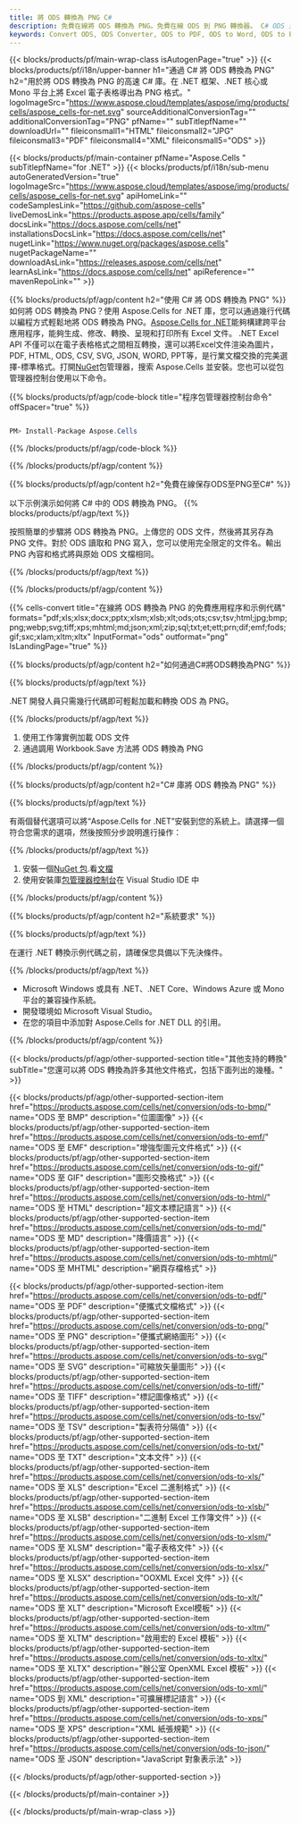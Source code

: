 ```yaml
---
title: 將 ODS 轉換為 PNG C#
description: 免費在線將 ODS 轉換為 PNG。免費在線 ODS 到 PNG 轉換器。 C# ODS 至 PNG。ODS 至 PNG 通過 C#。
keywords: Convert ODS, ODS Converter, ODS to PDF, ODS to Word, ODS to PPT, ODS to Image
---
```

{{< blocks/products/pf/main-wrap-class isAutogenPage="true" >}}
{{< blocks/products/pf/i18n/upper-banner h1="通過 C# 將 ODS 轉換為 PNG" h2="用於將 ODS 轉換為 PNG 的高速 C# 庫。在 .NET 框架、.NET 核心或 Mono 平台上將 Excel 電子表格導出為 PNG 格式。" logoImageSrc="https://www.aspose.cloud/templates/aspose/img/products/cells/aspose_cells-for-net.svg" sourceAdditionalConversionTag="" additionalConversionTag="PNG" pfName="" subTitlepfName="" downloadUrl="" fileiconsmall1="HTML" fileiconsmall2="JPG" fileiconsmall3="PDF" fileiconsmall4="XML" fileiconsmall5="ODS" >}}

{{< blocks/products/pf/main-container pfName="Aspose.Cells " subTitlepfName="for .NET" >}}
{{< blocks/products/pf/i18n/sub-menu autoGeneratedVersion="true" logoImageSrc="https://www.aspose.cloud/templates/aspose/img/products/cells/aspose_cells-for-net.svg" apiHomeLink="" codeSamplesLink="https://github.com/aspose-cells" liveDemosLink="https://products.aspose.app/cells/family" docsLink="https://docs.aspose.com/cells/net" installationsDocsLink="https://docs.aspose.com/cells/net" nugetLink="https://www.nuget.org/packages/aspose.cells" nugetPackageName="" downloadAsLink="https://releases.aspose.com/cells/net" learnAsLink="https://docs.aspose.com/cells/net" apiReference="" mavenRepoLink="" >}}

{{% blocks/products/pf/agp/content h2="使用 C# 將 ODS 轉換為 PNG" %}}
如何將 ODS 轉換為 PNG？使用 Aspose.Cells for .NET 庫，您可以通過幾行代碼以編程方式輕鬆地將 ODS 轉換為 PNG。[Aspose.Cells for .NET](https://products.aspose.com/cells/net)能夠構建跨平台應用程序，能夠生成、修改、轉換、呈現和打印所有 Excel 文件。 .NET Excel API 不僅可以在電子表格格式之間相互轉換，還可以將Excel文件渲染為圖片，PDF, HTML, ODS, CSV, SVG, JSON, WORD, PPT等，是行業文檔交換的完美選擇-標準格式。打開[NuGet](https://www.nuget.org/packages/aspose.cells)包管理器，搜索 Aspose.Cells 並安裝。您也可以從包管理器控制台使用以下命令。

{{% blocks/products/pf/agp/code-block title="程序包管理器控制台命令" offSpacer="true" %}}

```cs

PM> Install-Package Aspose.Cells

```

{{% /blocks/products/pf/agp/code-block %}}

{{% /blocks/products/pf/agp/content %}}

{{% blocks/products/pf/agp/content h2="免費在線保存ODS至PNG至C#" %}}

以下示例演示如何將 C# 中的 ODS 轉換為 PNG。
{{% blocks/products/pf/agp/text %}}

按照簡單的步驟將 ODS 轉換為 PNG。上傳您的 ODS 文件，然後將其另存為 PNG 文件。對於 ODS 讀取和 PNG 寫入，您可以使用完全限定的文件名。輸出 PNG 內容和格式將與原始 ODS 文檔相同。

{{% /blocks/products/pf/agp/text %}}

{{% /blocks/products/pf/agp/content %}}

{{% cells-convert title="在線將 ODS 轉換為 PNG 的免費應用程序和示例代碼" formats="pdf;xls;xlsx;docx;pptx;xlsm;xlsb;xlt;ods;ots;csv;tsv;html;jpg;bmp;png;webp;svg;tiff;xps;mhtml;md;json;xml;zip;sql;txt;et;ett;prn;dif;emf;fods;gif;sxc;xlam;xltm;xltx" InputFormat="ods" outformat="png" IsLandingPage="true" %}}

{{% blocks/products/pf/agp/content h2="如何通過C#將ODS轉換為PNG" %}}

{{% blocks/products/pf/agp/text %}}

 .NET 開發人員只需幾行代碼即可輕鬆加載和轉換 ODS 為 PNG。

{{% /blocks/products/pf/agp/text %}}

1. 使用工作簿實例加載 ODS 文件
1. 通過調用 Workbook.Save 方法將 ODS 轉換為 PNG

{{% /blocks/products/pf/agp/content %}}

{{% blocks/products/pf/agp/content h2="C# 庫將 ODS 轉換為 PNG" %}}

{{% blocks/products/pf/agp/text %}}

有兩個替代選項可以將“Aspose.Cells for .NET”安裝到您的系統上。請選擇一個符合您需求的選項，然後按照分步說明進行操作：

{{% /blocks/products/pf/agp/text %}}

1. 安裝一個[NuGet 包](https://www.nuget.org/packages/Aspose.Cells/).看[文檔](https://docs.aspose.com/cells/net/installation/#install-asposecells-for-net-through-nuget)
1. 使用安裝庫[包管理器控制台](https://docs.aspose.com/cells/net/installation/#install-asposecells-using-the-package-manager-console)在 Visual Studio IDE 中

{{% /blocks/products/pf/agp/content %}}

{{% blocks/products/pf/agp/content h2="系統要求" %}}

{{% blocks/products/pf/agp/text %}}

在運行 .NET 轉換示例代碼之前，請確保您具備以下先決條件。

{{% /blocks/products/pf/agp/text %}}

-  Microsoft Windows 或具有 .NET、.NET Core、Windows Azure 或 Mono 平台的兼容操作系統。
- 開發環境如 Microsoft Visual Studio。
- 在您的項目中添加對 Aspose.Cells for .NET DLL 的引用。

{{% /blocks/products/pf/agp/content %}}


{{< blocks/products/pf/agp/other-supported-section title="其他支持的轉換" subTitle="您還可以將 ODS 轉換為許多其他文件格式，包括下面列出的幾種。" >}}

{{< blocks/products/pf/agp/other-supported-section-item href="https://products.aspose.com/cells/net/conversion/ods-to-bmp/" name="ODS 至 BMP" description="位圖圖像" >}}
{{< blocks/products/pf/agp/other-supported-section-item href="https://products.aspose.com/cells/net/conversion/ods-to-emf/" name="ODS 至 EMF" description="增強型圖元文件格式" >}}
{{< blocks/products/pf/agp/other-supported-section-item href="https://products.aspose.com/cells/net/conversion/ods-to-gif/" name="ODS 至 GIF" description="圖形交換格式" >}}
{{< blocks/products/pf/agp/other-supported-section-item href="https://products.aspose.com/cells/net/conversion/ods-to-html/" name="ODS 至 HTML" description="超文本標記語言" >}}
{{< blocks/products/pf/agp/other-supported-section-item href="https://products.aspose.com/cells/net/conversion/ods-to-md/" name="ODS 至 MD" description="降價語言" >}}
{{< blocks/products/pf/agp/other-supported-section-item href="https://products.aspose.com/cells/net/conversion/ods-to-mhtml/" name="ODS 至 MHTML" description="網頁存檔格式" >}}

{{< blocks/products/pf/agp/other-supported-section-item href="https://products.aspose.com/cells/net/conversion/ods-to-pdf/" name="ODS 至 PDF" description="便攜式文檔格式" >}}
{{< blocks/products/pf/agp/other-supported-section-item href="https://products.aspose.com/cells/net/conversion/ods-to-png/" name="ODS 至 PNG" description="便攜式網絡圖形" >}}
{{< blocks/products/pf/agp/other-supported-section-item href="https://products.aspose.com/cells/net/conversion/ods-to-svg/" name="ODS 至 SVG" description="可縮放矢量圖形" >}}
{{< blocks/products/pf/agp/other-supported-section-item href="https://products.aspose.com/cells/net/conversion/ods-to-tiff/" name="ODS 至 TIFF" description="標記圖像格式" >}}
{{< blocks/products/pf/agp/other-supported-section-item href="https://products.aspose.com/cells/net/conversion/ods-to-tsv/" name="ODS 至 TSV" description="製表符分隔值" >}}
{{< blocks/products/pf/agp/other-supported-section-item href="https://products.aspose.com/cells/net/conversion/ods-to-txt/" name="ODS 至 TXT" description="文本文件" >}}
{{< blocks/products/pf/agp/other-supported-section-item href="https://products.aspose.com/cells/net/conversion/ods-to-xls/" name="ODS 至 XLS" description="Excel 二進制格式" >}}
{{< blocks/products/pf/agp/other-supported-section-item href="https://products.aspose.com/cells/net/conversion/ods-to-xlsb/" name="ODS 至 XLSB" description="二進制 Excel 工作簿文件" >}}
{{< blocks/products/pf/agp/other-supported-section-item href="https://products.aspose.com/cells/net/conversion/ods-to-xlsm/" name="ODS 至 XLSM" description="電子表格文件" >}}
{{< blocks/products/pf/agp/other-supported-section-item href="https://products.aspose.com/cells/net/conversion/ods-to-xlsx/" name="ODS 至 XLSX" description="OOXML Excel 文件" >}}
{{< blocks/products/pf/agp/other-supported-section-item href="https://products.aspose.com/cells/net/conversion/ods-to-xlt/" name="ODS 至 XLT" description="Microsoft Excel模板" >}}
{{< blocks/products/pf/agp/other-supported-section-item href="https://products.aspose.com/cells/net/conversion/ods-to-xltm/" name="ODS 至 XLTM" description="啟用宏的 Excel 模板" >}}
{{< blocks/products/pf/agp/other-supported-section-item href="https://products.aspose.com/cells/net/conversion/ods-to-xltx/" name="ODS 至 XLTX" description="辦公室 OpenXML Excel 模板" >}}
{{< blocks/products/pf/agp/other-supported-section-item href="https://products.aspose.com/cells/net/conversion/ods-to-xml/" name="ODS 到 XML" description="可擴展標記語言" >}}
{{< blocks/products/pf/agp/other-supported-section-item href="https://products.aspose.com/cells/net/conversion/ods-to-xps/" name="ODS 至 XPS" description="XML 紙張規範" >}}
{{< blocks/products/pf/agp/other-supported-section-item href="https://products.aspose.com/cells/net/conversion/ods-to-json/" name="ODS 至 JSON" description="JavaScript 對象表示法" >}}

{{< /blocks/products/pf/agp/other-supported-section >}}

{{< /blocks/products/pf/main-container >}}
    
{{< /blocks/products/pf/main-wrap-class >}}
